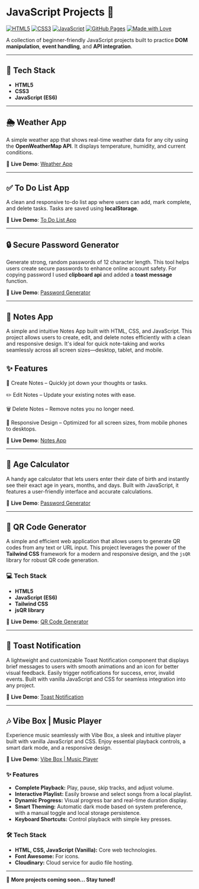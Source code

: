 # JavaScript Projects 🚀

[![HTML5](https://img.shields.io/badge/HTML5-E34F26?logo=html5&logoColor=white)](https://developer.mozilla.org/en-US/docs/Web/HTML)
[![CSS3](https://img.shields.io/badge/CSS3-1572B6?logo=css3&logoColor=white)](https://developer.mozilla.org/en-US/docs/Web/CSS)
[![JavaScript](https://img.shields.io/badge/JavaScript-F7DF1E?logo=javascript&logoColor=black)](https://developer.mozilla.org/en-US/docs/Web/JavaScript)
[![GitHub Pages](https://img.shields.io/badge/Hosted-GitHub%20Pages-blue?logo=github)](https://pages.github.com/)
[![Made with Love](https://img.shields.io/badge/Made%20with-%E2%9D%A4-red)](#)

A collection of beginner-friendly JavaScript projects built to practice **DOM manipulation**, **event handling**, and **API integration**.

---

## 🔧 Tech Stack

- **HTML5**
- **CSS3**
- **JavaScript (ES6)**

---

## 🌦️ Weather App

A simple weather app that shows real-time weather data for any city using the **OpenWeatherMap API**. It displays temperature, humidity, and current conditions.

🔗 **Live Demo**: [Weather App](https://malianand01.github.io/JavaScript_Projects/weatherApp/index.html)

---

## ✅ To Do List App

A clean and responsive to-do list app where users can add, mark complete, and delete tasks. Tasks are saved using **localStorage**.

🔗 **Live Demo**: [To Do List App](https://malianand01.github.io/JavaScript_Projects/to_do_list_app/index.html)

---

## 🔒 Secure Password Generator

Generate strong, random passwords of 12 character length. This tool helps users create secure passwords to enhance online account safety. For copying password I used **clipboard api** and added a **toast message** function.

🔗 **Live Demo**: [Password Generator](https://malianand01.github.io/JavaScript_Projects/password_generator/index.html)

---

## 📒 Notes App

A simple and intuitive Notes App built with HTML, CSS, and JavaScript. This project allows users to create, edit, and delete notes efficiently with a clean and responsive design. It's ideal for quick note-taking and works seamlessly across all screen sizes—desktop, tablet, and mobile.

## ✨ Features
📝 Create Notes – Quickly jot down your thoughts or tasks.

✏️ Edit Notes – Update your existing notes with ease.

🗑️ Delete Notes – Remove notes you no longer need.

📱 Responsive Design – Optimized for all screen sizes, from mobile phones to desktops.

🔗 **Live Demo**: [Notes App](https://malianand01.github.io/JavaScript_Projects/NotesApp/index.html)

---

## 📅 Age Calculator

A handy age calculator that lets users enter their date of birth and instantly see their exact age in years, months, and days. Built with JavaScript, it features a user-friendly interface and accurate calculations.

🔗 **Live Demo**: [Password Generator](https://malianand01.github.io/JavaScript_Projects/Age_Calculator/index.html)

---

## 📱 QR Code Generator

A simple and efficient web application that allows users to generate QR codes from any text or URL input. This project leverages the power of the **Tailwind CSS** framework for a modern and responsive design, and the `jsQR` library for robust QR code generation.

### 💻 Tech Stack

- **HTML5**
- **JavaScript (ES6)**
- **Tailwind CSS**
- **jsQR library**

🔗 **Live Demo**: [QR Code Generator](https://malianand01.github.io/JavaScript_Projects/QR_code_generator/index.html)

---

## 🔔 Toast Notification

A lightweight and customizable Toast Notification component that displays brief messages to users with smooth animations and an icon for better visual feedback. Easily trigger notifications for success, error, invalid events. Built with vanilla JavaScript and CSS for seamless integration into any project.

🔗 **Live Demo**: [Toast Notification](https://malianand01.github.io/JavaScript_Projects/Toast_Notification/index.html)

---


## 🎶 Vibe Box | Music Player

Experience music seamlessly with Vibe Box, a sleek and intuitive player built with vanilla JavaScript and CSS. Enjoy essential playback controls, a smart dark mode, and a responsive design.

🔗 **Live Demo**: [Vibe Box | Music Player](https://malianand01.github.io/JavaScript_Projects/Music_Player/index.html)

### ✨ Features

* **Complete Playback:** Play, pause, skip tracks, and adjust volume.
* **Interactive Playlist:** Easily browse and select songs from a local playlist.
* **Dynamic Progress:** Visual progress bar and real-time duration display.
* **Smart Theming:** Automatic dark mode based on system preference, with a manual toggle and local storage persistence.
* **Keyboard Shortcuts:** Control playback with simple key presses.

### 🛠️ Tech Stack

* **HTML, CSS, JavaScript (Vanilla):** Core web technologies.
* **Font Awesome:** For icons.
* **Cloudinary:** Cloud service for audio file hosting.

---

📌 **More projects coming soon... Stay tuned!**

